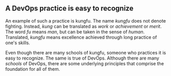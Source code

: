 ## A DevOps practice is easy to recognize

An example of such a practice is kungfu. The name _kungfu_ does not denote fighting. Instead, _kung_ can be translated as _work_ or _achievement_ or _merit_. The word _fu_ means _man_, but can be taken in the sense of _human_. Translated, _kungfu_ means excellence achieved through long practice of one's skills.

Even though there are many schools of kungfu, someone who practices it is easy to recognize. The same is true of DevOps. Although there are many _schools_ of DevOps, there are some underlying principles that comprise the foundation for all of them.
